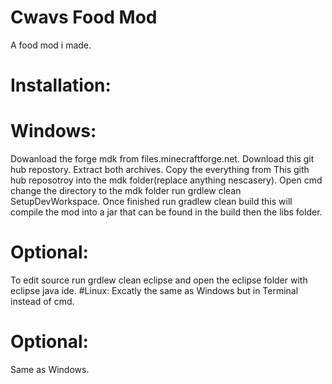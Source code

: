 # Cwavs Food Mod
A food mod i made.

# Installation:
# Windows:
Dowanload the forge mdk from files.minecraftforge.net.
Download this git hub repostory.
Extract both archives.
Copy the everything from This gith hub reposotroy into the mdk folder(replace anything nescasery).
Open cmd change the directory to the mdk folder run grdlew clean SetupDevWorkspace.
Once finished run gradlew clean build this will compile the mod into a jar that can be found in the build then the libs folder.
# Optional:
To edit source run grdlew clean eclipse and open the eclipse folder with eclipse java ide.
#Linux:
Excatly the same as Windows but in Terminal instead of cmd.
# Optional:
Same as Windows.

